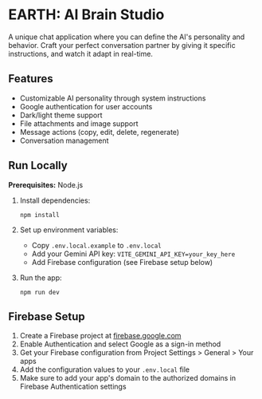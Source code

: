 # EARTH: AI Brain Studio

A unique chat application where you can define the AI's personality and behavior. Craft your perfect conversation partner by giving it specific instructions, and watch it adapt in real-time.

## Features

- Customizable AI personality through system instructions
- Google authentication for user accounts
- Dark/light theme support
- File attachments and image support
- Message actions (copy, edit, delete, regenerate)
- Conversation management

## Run Locally

**Prerequisites:**  Node.js

1. Install dependencies:
   ```
   npm install
   ```

2. Set up environment variables:
   - Copy `.env.local.example` to `.env.local`
   - Add your Gemini API key: `VITE_GEMINI_API_KEY=your_key_here`
   - Add Firebase configuration (see Firebase setup below)

3. Run the app:
   ```
   npm run dev
   ```

## Firebase Setup

1. Create a Firebase project at [firebase.google.com](https://firebase.google.com)
2. Enable Authentication and select Google as a sign-in method
3. Get your Firebase configuration from Project Settings > General > Your apps
4. Add the configuration values to your `.env.local` file
5. Make sure to add your app's domain to the authorized domains in Firebase Authentication settings
